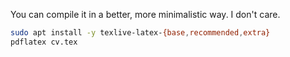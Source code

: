 You can compile it in a better, more minimalistic way. I don't care.

```bash
sudo apt install -y texlive-latex-{base,recommended,extra}
pdflatex cv.tex
```